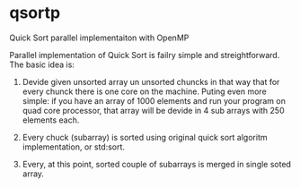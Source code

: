 qsortp
======

Quick Sort parallel implementaiton with OpenMP


Parallel implementation of Quick Sort is failry simple and streightforward. 
The basic idea is: 

1) Devide given unsorted array un unsorted chuncks in that way that for every chunck there is one core on the machine. 
   Puting even more simple: if you have an array of 1000 elements and run your program on quad core processor, that array
   will be devide in 4 sub arrays with 250 elements each. 

2) Every chuck (subarray) is sorted using original quick sort algoritm implementation, or std:sort. 

3) Every, at this point, sorted couple of subarrays is merged in single soted array. 


